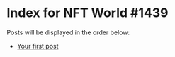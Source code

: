 # Index for NFT World #1439
Posts will be displayed in the order below:

- [Your first post](./001-first.md)

